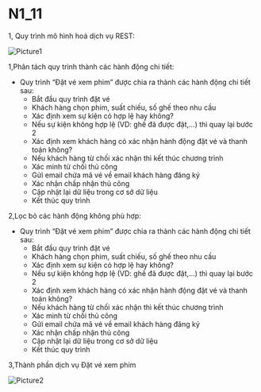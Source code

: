 # N1_11
1, Quy trình mô hình hoá dịch vụ REST:

![Picture1](https://user-images.githubusercontent.com/101632970/228396217-3aeaf935-59cc-42eb-902b-5073ff2f70e0.png)

 
1,Phân tách quy trình thành các hành động chi tiết:
+ Quy trình “Đặt vé xem phim” được chia ra thành các hành động chi tiết sau:
  - Bắt đầu quy trình đặt vé
  - Khách hàng chọn phim, suất chiếu, số ghế theo nhu cầu
  - Xác định xem sự kiện có hợp lệ hay không?
  - Nếu sự kiện không hợp lệ (VD: ghế đã được đặt,…) thì quay lại bước 2
  - Xác định xem khách hàng có xác nhận hành động đặt vé và thanh toán không?
  - Nếu khách hàng từ chối xác nhận thì kết thúc chương trình
  - Xác minh từ chối thủ công
  - Gửi email chứa mã vé về email khách hàng đăng ký
  - Xác nhận chấp nhận thủ công
  - Cập nhật lại dữ liệu trong cơ sở dữ liệu
  - Kết thúc quy trình


2,Lọc bỏ các hành động không phù hợp:
+ Quy trình “Đặt vé xem phim” được chia ra thành các hành động chi tiết sau:
	 - Bắt đầu quy trình đặt vé
  - Khách hàng chọn phim, suất chiếu, số ghế theo nhu cầu
  - Xác định xem sự kiện có hợp lệ hay không?
  - Nếu sự kiện không hợp lệ (VD: ghế đã được đặt,…) thì quay lại bước 2
  - Xác định xem khách hàng có xác nhận hành động đặt vé và thanh toán không?
  - Nếu khách hàng từ chối xác nhận thì kết thúc chương trình
  - Xác minh từ chối thủ công
  - Gửi email chứa mã vé về email khách hàng đăng ký
  - Xác nhận chấp nhận thủ công
  - Cập nhật lại dữ liệu trong cơ sở dữ liệu
  - Kết thúc quy trình

3,Thành phần dịch vụ Đặt vé xem phim

 ![Picture2](https://user-images.githubusercontent.com/101632970/228396255-a7a697c9-c32c-49fd-8a1f-a122700b8db9.png)

